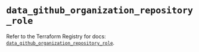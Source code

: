 # `data_github_organization_repository_role`

Refer to the Terraform Registry for docs: [`data_github_organization_repository_role`](https://registry.terraform.io/providers/integrations/github/6.7.1/docs/data-sources/organization_repository_role).
